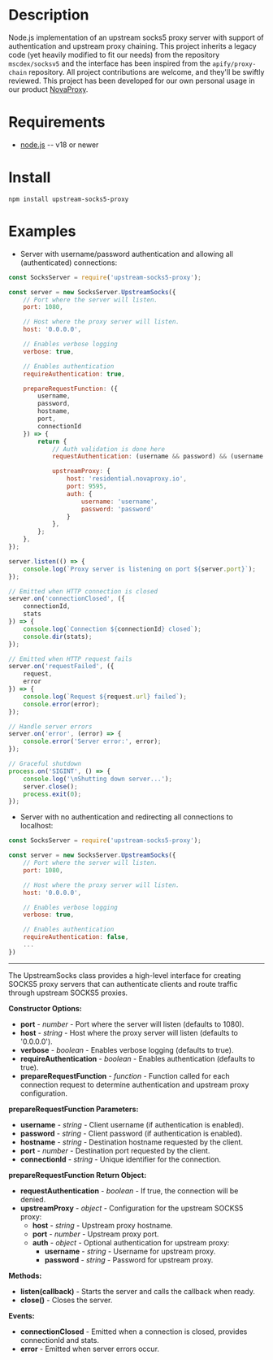 Description
===========

Node.js implementation of an upstream socks5 proxy server with support of authentication and upstream proxy chaining.
This project inherits a legacy code (yet heavily modified to fit our needs) from the repository `mscdex/socksv5` and the interface has been inspired from the `apify/proxy-chain` repository.
All project contributions are welcome, and they'll be swiftly reviewed. This project has been developed for our own personal usage in our product [NovaProxy](https://novaproxy.io/).

Requirements
============

* [node.js](http://nodejs.org/) -- v18 or newer


Install
=======

    npm install upstream-socks5-proxy


Examples
========

* Server with username/password authentication and allowing all (authenticated) connections:

```javascript
const SocksServer = require('upstream-socks5-proxy');

const server = new SocksServer.UpstreamSocks({
    // Port where the server will listen.
    port: 1080,

    // Host where the proxy server will listen.
    host: '0.0.0.0',

    // Enables verbose logging
    verbose: true,

    // Enables authentication
    requireAuthentication: true,

    prepareRequestFunction: ({
        username,
        password,
        hostname,
        port,
        connectionId
    }) => {
        return {
            // Auth validation is done here
            requestAuthentication: (username && password) && (username !== 'admin' || password !== 'admin'),

            upstreamProxy: {
                host: 'residential.novaproxy.io',
                port: 9595,
                auth: {
                    username: 'username',
                    password: 'password'
                }
            },
        };
    },
});

server.listen(() => {
    console.log(`Proxy server is listening on port ${server.port}`);
});

// Emitted when HTTP connection is closed
server.on('connectionClosed', ({
    connectionId,
    stats
}) => {
    console.log(`Connection ${connectionId} closed`);
    console.dir(stats);
});

// Emitted when HTTP request fails
server.on('requestFailed', ({
    request,
    error
}) => {
    console.log(`Request ${request.url} failed`);
    console.error(error);
});

// Handle server errors
server.on('error', (error) => {
    console.error('Server error:', error);
});

// Graceful shutdown
process.on('SIGINT', () => {
    console.log('\nShutting down server...');
    server.close();
    process.exit(0);
});
```

* Server with no authentication and redirecting all connections to localhost:

```javascript
const SocksServer = require('upstream-socks5-proxy');

const server = new SocksServer.UpstreamSocks({
    // Port where the server will listen.
    port: 1080,

    // Host where the proxy server will listen.
    host: '0.0.0.0',

    // Enables verbose logging
    verbose: true,

    // Enables authentication
    requireAuthentication: false,
    ...
})
```
-----------------

The UpstreamSocks class provides a high-level interface for creating SOCKS5 proxy servers that can authenticate clients and route traffic through upstream SOCKS5 proxies.

**Constructor Options:**

* **port** - _number_ - Port where the server will listen (defaults to 1080).
* **host** - _string_ - Host where the proxy server will listen (defaults to '0.0.0.0').
* **verbose** - _boolean_ - Enables verbose logging (defaults to true).
* **requireAuthentication** - _boolean_ - Enables authentication (defaults to true).
* **prepareRequestFunction** - _function_ - Function called for each connection request to determine authentication and upstream proxy configuration.

**prepareRequestFunction Parameters:**

* **username** - _string_ - Client username (if authentication is enabled).
* **password** - _string_ - Client password (if authentication is enabled).
* **hostname** - _string_ - Destination hostname requested by the client.
* **port** - _number_ - Destination port requested by the client.
* **connectionId** - _string_ - Unique identifier for the connection.

**prepareRequestFunction Return Object:**

* **requestAuthentication** - _boolean_ - If true, the connection will be denied.
* **upstreamProxy** - _object_ - Configuration for the upstream SOCKS5 proxy:
  * **host** - _string_ - Upstream proxy hostname.
  * **port** - _number_ - Upstream proxy port.
  * **auth** - _object_ - Optional authentication for upstream proxy:
    * **username** - _string_ - Username for upstream proxy.
    * **password** - _string_ - Password for upstream proxy.

**Methods:**

* **listen(callback)** - Starts the server and calls the callback when ready.
* **close()** - Closes the server.

**Events:**

* **connectionClosed** - Emitted when a connection is closed, provides connectionId and stats.
* **error** - Emitted when server errors occur.
